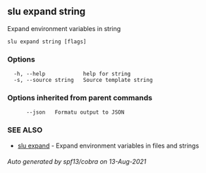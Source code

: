 ## slu expand string

Expand environment variables in string

```
slu expand string [flags]
```

### Options

```
  -h, --help            help for string
  -s, --source string   Source template string
```

### Options inherited from parent commands

```
      --json   Formatu output to JSON
```

### SEE ALSO

* [slu expand](slu_expand.md)	 - Expand environment variables in files and strings

###### Auto generated by spf13/cobra on 13-Aug-2021
